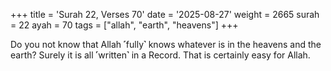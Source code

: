 +++
title = 'Surah 22, Verses 70'
date = '2025-08-27'
weight = 2665
surah = 22
ayah = 70
tags = ["allah", "earth", "heavens"]
+++

Do you not know that Allah ˹fully˺ knows whatever is in the heavens and the earth? Surely it is all ˹written˺ in a Record. That is certainly easy for Allah.